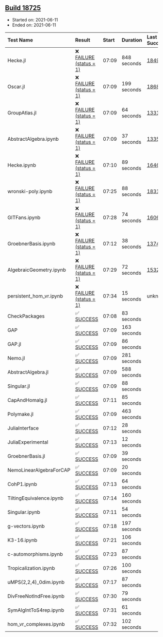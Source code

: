 ## [Build 18725](https://oscarci.mathematik.uni-kl.de/job/oscar/18725/)

* Started on: 2021-06-11
* Ended on: 2021-06-11

| Test Name    | Result | Start | Duration | Last Success | First Failure |
|:-------------|:-------|:------|:---------|:-------------|:--------------|
| Hecke.jl | ❌ [FAILURE (status = 1)](https://oscarci.mathematik.uni-kl.de/job/oscar/18725/artifact/logs/build-18725/Hecke.jl.log) | 07:09 | 848 seconds | [18490](https://oscarci.mathematik.uni-kl.de/job/oscar/18490/) | [18491](https://oscarci.mathematik.uni-kl.de/job/oscar/18491/) |
| Oscar.jl | ❌ [FAILURE (status = 1)](https://oscarci.mathematik.uni-kl.de/job/oscar/18725/artifact/logs/build-18725/Oscar.jl.log) | 07:09 | 199 seconds | [18684](https://oscarci.mathematik.uni-kl.de/job/oscar/18684/) | [18685](https://oscarci.mathematik.uni-kl.de/job/oscar/18685/) |
| GroupAtlas.jl | ❌ [FAILURE (status = 1)](https://oscarci.mathematik.uni-kl.de/job/oscar/18725/artifact/logs/build-18725/GroupAtlas.jl.log) | 07:09 | 64 seconds | [13311](https://oscarci.mathematik.uni-kl.de/job/oscar/13311/) | [13312](https://oscarci.mathematik.uni-kl.de/job/oscar/13312/) |
| AbstractAlgebra.ipynb | ❌ [FAILURE (status = 1)](https://oscarci.mathematik.uni-kl.de/job/oscar/18725/artifact/logs/build-18725/AbstractAlgebra.ipynb.log) | 07:09 | 37 seconds | [13355](https://oscarci.mathematik.uni-kl.de/job/oscar/13355/) | [13356](https://oscarci.mathematik.uni-kl.de/job/oscar/13356/) |
| Hecke.ipynb | ❌ [FAILURE (status = 1)](https://oscarci.mathematik.uni-kl.de/job/oscar/18725/artifact/logs/build-18725/Hecke.ipynb.log) | 07:10 | 89 seconds | [16463](https://oscarci.mathematik.uni-kl.de/job/oscar/16463/) | [16464](https://oscarci.mathematik.uni-kl.de/job/oscar/16464/) |
| wronski-poly.ipynb | ❌ [FAILURE (status = 1)](https://oscarci.mathematik.uni-kl.de/job/oscar/18725/artifact/logs/build-18725/wronski-poly.ipynb.log) | 07:25 | 88 seconds | [18314](https://oscarci.mathematik.uni-kl.de/job/oscar/18314/) | [18315](https://oscarci.mathematik.uni-kl.de/job/oscar/18315/) |
| GITFans.ipynb | ❌ [FAILURE (status = 1)](https://oscarci.mathematik.uni-kl.de/job/oscar/18725/artifact/logs/build-18725/GITFans.ipynb.log) | 07:28 | 74 seconds | [16068](https://oscarci.mathematik.uni-kl.de/job/oscar/16068/) | [16069](https://oscarci.mathematik.uni-kl.de/job/oscar/16069/) |
| GroebnerBasis.ipynb | ❌ [FAILURE (status = 1)](https://oscarci.mathematik.uni-kl.de/job/oscar/18725/artifact/logs/build-18725/GroebnerBasis.ipynb.log) | 07:12 | 38 seconds | [13748](https://oscarci.mathematik.uni-kl.de/job/oscar/13748/) | [13749](https://oscarci.mathematik.uni-kl.de/job/oscar/13749/) |
| AlgebraicGeometry.ipynb | ❌ [FAILURE (status = 1)](https://oscarci.mathematik.uni-kl.de/job/oscar/18725/artifact/logs/build-18725/AlgebraicGeometry.ipynb.log) | 07:29 | 72 seconds | [15322](https://oscarci.mathematik.uni-kl.de/job/oscar/15322/) | [15323](https://oscarci.mathematik.uni-kl.de/job/oscar/15323/) |
| persistent_hom_vr.ipynb | ❌ [FAILURE (status = 1)](https://oscarci.mathematik.uni-kl.de/job/oscar/18725/artifact/logs/build-18725/persistent_hom_vr.ipynb.log) | 07:34 | 15 seconds | unknown | unknown |
| CheckPackages | ✅ [SUCCESS](https://oscarci.mathematik.uni-kl.de/job/oscar/18725/artifact/logs/build-18725/CheckPackages.log) | 07:08 | 83 seconds |  |  |
| GAP | ✅ [SUCCESS](https://oscarci.mathematik.uni-kl.de/job/oscar/18725/artifact/logs/build-18725/GAP.log) | 07:09 | 163 seconds |  |  |
| GAP.jl | ✅ [SUCCESS](https://oscarci.mathematik.uni-kl.de/job/oscar/18725/artifact/logs/build-18725/GAP.jl.log) | 07:09 | 86 seconds |  |  |
| Nemo.jl | ✅ [SUCCESS](https://oscarci.mathematik.uni-kl.de/job/oscar/18725/artifact/logs/build-18725/Nemo.jl.log) | 07:09 | 281 seconds |  |  |
| AbstractAlgebra.jl | ✅ [SUCCESS](https://oscarci.mathematik.uni-kl.de/job/oscar/18725/artifact/logs/build-18725/AbstractAlgebra.jl.log) | 07:09 | 588 seconds |  |  |
| Singular.jl | ✅ [SUCCESS](https://oscarci.mathematik.uni-kl.de/job/oscar/18725/artifact/logs/build-18725/Singular.jl.log) | 07:09 | 88 seconds |  |  |
| CapAndHomalg.jl | ✅ [SUCCESS](https://oscarci.mathematik.uni-kl.de/job/oscar/18725/artifact/logs/build-18725/CapAndHomalg.jl.log) | 07:11 | 85 seconds |  |  |
| Polymake.jl | ✅ [SUCCESS](https://oscarci.mathematik.uni-kl.de/job/oscar/18725/artifact/logs/build-18725/Polymake.jl.log) | 07:09 | 463 seconds |  |  |
| JuliaInterface | ✅ [SUCCESS](https://oscarci.mathematik.uni-kl.de/job/oscar/18725/artifact/logs/build-18725/JuliaInterface.log) | 07:12 | 28 seconds |  |  |
| JuliaExperimental | ✅ [SUCCESS](https://oscarci.mathematik.uni-kl.de/job/oscar/18725/artifact/logs/build-18725/JuliaExperimental.log) | 07:13 | 12 seconds |  |  |
| GroebnerBasis.jl | ✅ [SUCCESS](https://oscarci.mathematik.uni-kl.de/job/oscar/18725/artifact/logs/build-18725/GroebnerBasis.jl.log) | 07:09 | 39 seconds |  |  |
| NemoLinearAlgebraForCAP | ✅ [SUCCESS](https://oscarci.mathematik.uni-kl.de/job/oscar/18725/artifact/logs/build-18725/NemoLinearAlgebraForCAP.log) | 07:09 | 20 seconds |  |  |
| CohP1.ipynb | ✅ [SUCCESS](https://oscarci.mathematik.uni-kl.de/job/oscar/18725/artifact/logs/build-18725/CohP1.ipynb.log) | 07:13 | 64 seconds |  |  |
| TiltingEquivalence.ipynb | ✅ [SUCCESS](https://oscarci.mathematik.uni-kl.de/job/oscar/18725/artifact/logs/build-18725/TiltingEquivalence.ipynb.log) | 07:14 | 160 seconds |  |  |
| Singular.ipynb | ✅ [SUCCESS](https://oscarci.mathematik.uni-kl.de/job/oscar/18725/artifact/logs/build-18725/Singular.ipynb.log) | 07:11 | 54 seconds |  |  |
| g-vectors.ipynb | ✅ [SUCCESS](https://oscarci.mathematik.uni-kl.de/job/oscar/18725/artifact/logs/build-18725/g-vectors.ipynb.log) | 07:18 | 197 seconds |  |  |
| K3-16.ipynb | ✅ [SUCCESS](https://oscarci.mathematik.uni-kl.de/job/oscar/18725/artifact/logs/build-18725/K3-16.ipynb.log) | 07:21 | 106 seconds |  |  |
| c-automorphisms.ipynb | ✅ [SUCCESS](https://oscarci.mathematik.uni-kl.de/job/oscar/18725/artifact/logs/build-18725/c-automorphisms.ipynb.log) | 07:23 | 87 seconds |  |  |
| Tropicalization.ipynb | ✅ [SUCCESS](https://oscarci.mathematik.uni-kl.de/job/oscar/18725/artifact/logs/build-18725/Tropicalization.ipynb.log) | 07:26 | 100 seconds |  |  |
| uMPS(2,2,4)_0dim.ipynb | ✅ [SUCCESS](https://oscarci.mathematik.uni-kl.de/job/oscar/18725/artifact/logs/build-18725/uMPS-2-2-4-_0dim.ipynb.log) | 07:17 | 87 seconds |  |  |
| DivFreeNotIndFree.ipynb | ✅ [SUCCESS](https://oscarci.mathematik.uni-kl.de/job/oscar/18725/artifact/logs/build-18725/DivFreeNotIndFree.ipynb.log) | 07:30 | 79 seconds |  |  |
| SymAlgIntToS4rep.ipynb | ✅ [SUCCESS](https://oscarci.mathematik.uni-kl.de/job/oscar/18725/artifact/logs/build-18725/SymAlgIntToS4rep.ipynb.log) | 07:31 | 61 seconds |  |  |
| hom_vr_complexes.ipynb | ✅ [SUCCESS](https://oscarci.mathematik.uni-kl.de/job/oscar/18725/artifact/logs/build-18725/hom_vr_complexes.ipynb.log) | 07:32 | 102 seconds |  |  |
